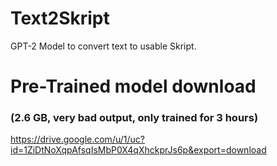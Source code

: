 # Text2Skript
GPT-2 Model to convert text to usable Skript.

# Pre-Trained model download

### (2.6 GB, very bad output, only trained for 3 hours)
https://drive.google.com/u/1/uc?id=1ZiDtNoXqpAfsqIsMbP0X4qXhckprJs6p&export=download

